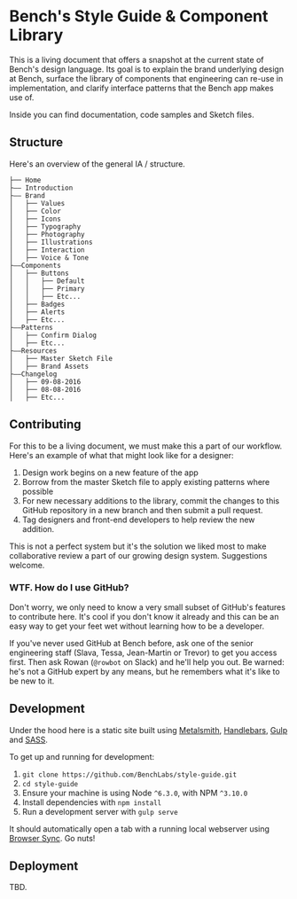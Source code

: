 # Bench's Style Guide & Component Library

This is a living document that offers a snapshot at the current state of Bench's
design language. Its goal is to explain the brand underlying design at Bench,
surface the library of components that engineering can re-use in implementation,
and clarify interface patterns that the Bench app makes use of.

Inside you can find documentation, code samples and Sketch files.


## Structure

Here's an overview of the general IA / structure.

```
├── Home
├—— Introduction
├—— Brand
│   ├── Values
│   ├── Color
│   ├── Icons
│   ├── Typography
│   ├── Photography
│   ├── Illustrations
│   ├── Interaction
│   ├── Voice & Tone
├——Components
│   ├── Buttons
│   │   ├── Default
│   │   ├── Primary
│   │   ├── Etc...
│   ├── Badges
│   ├── Alerts
│   ├── Etc...
├——Patterns
│   ├── Confirm Dialog
│   ├── Etc...
├——Resources
│   ├── Master Sketch File
│   ├── Brand Assets
├——Changelog
│   ├── 09-08-2016
│   ├── 08-08-2016
│   ├── Etc...
```


## Contributing

For this to be a living document, we must make this a part of our workflow.
Here's an example of what that might look like for a designer:

1. Design work begins on a new feature of the app
2. Borrow from the master Sketch file to apply existing patterns where possible
3. For new necessary additions to the library, commit the changes to this GitHub
repository in a new branch and then submit a pull request.
4. Tag designers and front-end developers to help review the new addition.

This is not a perfect system but it's the solution we liked most to make
collaborative review a part of our growing design system. Suggestions welcome.


### WTF. How do I use GitHub?

Don't worry, we only need to know a very small subset of GitHub's features to
contribute here. It's cool if you don't know it already and this can be an easy
way to get your feet wet without learning how to be a developer.

If you've never used GitHub at Bench before, ask one of the senior engineering
staff (Slava, Tessa, Jean-Martin or Trevor) to get you access first. Then ask
Rowan (`@rowbot` on Slack) and he'll help you out. Be warned: he's not a GitHub
expert by any means, but he remembers what it's like to be new to it.


## Development

Under the hood here is a static site built using [Metalsmith][metalsmith],
[Handlebars][handlebars], [Gulp][gulp] and [SASS][sass].

To get up and running for development:

1. `git clone https://github.com/BenchLabs/style-guide.git`
2. `cd style-guide`
3. Ensure your machine is using Node `^6.3.0`, with NPM `^3.10.0`
4. Install dependencies with `npm install`
5. Run a development server with `gulp serve`

It should automatically open a tab with a running local webserver using
[Browser Sync][browser-sync]. Go nuts!


## Deployment

TBD.

[metalsmith]: (http://www.metalsmith.io/)
[handlebars]: (http://handlebarsjs.com/)
[sass]: (http://sass-lang.com/)
[gulp]: (http://gulpjs.com/)
[browser-sync]: (https://www.browsersync.io/)